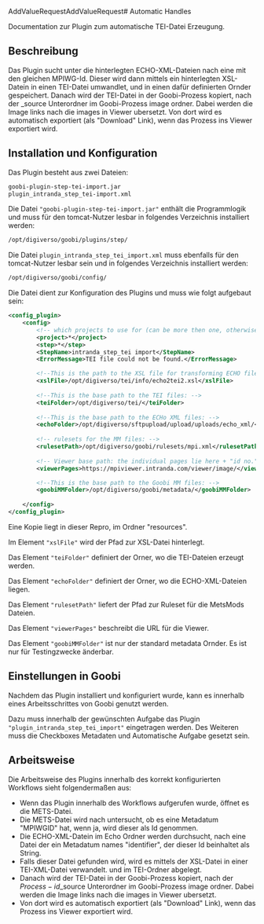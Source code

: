AddValueRequestAddValueRequest# Automatic Handles

Documentation zur Plugin zum automatische TEI-Datei Erzeugung.

## Beschreibung

Das Plugin sucht unter die hinterlegten ECHO-XML-Dateien nach eine mit den gleichen MPIWG-Id. Dieser wird dann mittels ein hinterlegten XSL-Datein in einen TEI-Datei umwandlet, und in einen dafür definierten Ornder gespeichert. Danach wird der TEI-Datei in der Goobi-Prozess kopiert, nach der _source Unterordner im Goobi-Prozess image ordner. Dabei werden die Image links nach die images in Viewer ubersetzt. Von dort wird es automatisch exportiert (als "Download" Link), wenn das Prozess ins Viewer exportiert wird. 


## Installation und Konfiguration

Das Plugin besteht aus zwei Dateien:

```bash
goobi-plugin-step-tei-import.jar
plugin_intranda_step_tei-import.xml
```

Die Datei `"goobi-plugin-step-tei-import.jar"` enthält die Programmlogik und muss für den tomcat-Nutzer lesbar in folgendes Verzeichnis installiert werden:

```bash
/opt/digiverso/goobi/plugins/step/
```

Die Datei ```plugin_intranda_step_tei_import.xml``` muss ebenfalls für den tomcat-Nutzer lesbar sein und in folgendes Verzeichnis installiert werden:

```bash
/opt/digiverso/goobi/config/
```

Die Datei dient zur Konfiguration des Plugins und muss wie folgt aufgebaut sein:

```xml
<config_plugin>
    <config>
        <!-- which projects to use for (can be more then one, otherwise use *) -->
        <project>*</project>
        <step>*</step>
        <StepName>intranda_step_tei import</StepName>
        <ErrorMessage>TEI file could not be found.</ErrorMessage>

        <!--This is the path to the XSL file for transforming ECHO files into TEI files: -->
        <xslFile>/opt/digiverso/tei/info/echo2tei2.xsl</xslFile>
    
        <!--This is the base path to the TEI files: -->
        <teiFolder>/opt/digiverso/tei/</teiFolder>
    
        <!--This is the base path to the ECHo XML files: -->
        <echoFolder>/opt/digiverso/sftpupload/upload/uploads/echo_xml/</echoFolder>
        
        <!-- rulesets for the MM files: -->
        <rulesetPath>/opt/digiverso/goobi/rulesets/mpi.xml</rulesetPath>
        
        <!-- Viewer base path: the individual pages lie here + "id no."/"page no"/-->
        <viewerPages>https://mpiviewer.intranda.com/viewer/image/</viewerPages>

        <!--This is the base path to the Goobi MM files: -->
        <goobiMMFolder>/opt/digiverso/goobi/metadata/</goobiMMFolder>
    
    </config>
</config_plugin>
```

Eine Kopie liegt in dieser Repro, im Ordner "resources".

Im Element `"xslFile"`
wird der Pfad zur XSL-Datei hinterlegt.


Das Element `"teiFolder"`
definiert der Orner, wo die TEI-Dateien erzeugt werden.

Das Element `"echoFolder"`
definiert der Orner, wo die ECHO-XML-Dateien liegen.

Das Element `"rulesetPath"`
liefert der Pfad zur Ruleset für die MetsMods Dateien.

Das Element `"viewerPages"`
beschreibt die URL für die Viewer. 

Das Element `"goobiMMFolder"`
ist nur der standard metadata Ornder. Es ist nur für Testingzwecke änderbar.


## Einstellungen in Goobi

Nachdem das Plugin installiert und konfiguriert wurde, kann es innerhalb eines Arbeitsschrittes von Goobi genutzt werden.

Dazu muss innerhalb der gewünschten Aufgabe das Plugin `"plugin_intranda_step_tei_import"` eingetragen werden. Des Weiteren muss die Checkboxes Metadaten und Automatische Aufgabe gesetzt sein.

## Arbeitsweise

Die Arbeitsweise des Plugins innerhalb des korrekt konfigurierten Workflows sieht folgendermaßen aus:

* Wenn das Plugin innerhalb des Workflows aufgerufen wurde, öffnet es die METS-Datei.
* Die METS-Datei wird nach untersucht, ob es eine Metadatum "MPIWGID" hat, wenn ja, wird dieser als Id genommen.
* Die ECHO-XML-Datein im Echo Ordner werden durchsucht, nach eine Datei der ein Metadatum names "identifier", der dieser Id beinhaltet als String.
* Falls dieser Datei gefunden wird, wird es mittels der XSL-Datei in einer TEI-XML-Datei verwandelt. und im TEI-Ordner abgelegt.
* Danach wird der TEI-Datei in der Goobi-Prozess kopiert, nach der $Process-id$_source Unterordner im Goobi-Prozess image ordner. Dabei werden die Image links nach die images in Viewer ubersetzt. 
* Von dort wird es automatisch exportiert (als "Download" Link), wenn das Prozess ins Viewer exportiert wird. 
